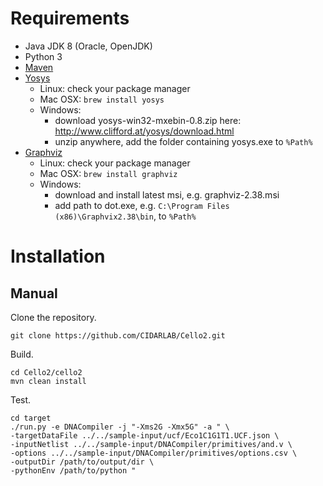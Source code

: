 # Requirements

  + Java JDK 8 (Oracle, OpenJDK)
  + Python 3
  + [Maven](https://maven.apache.org/)
  + [Yosys](http://www.clifford.at/yosys/)
    - Linux: check your package manager
    - Mac OSX: `brew install yosys`
    - Windows:
      * download yosys-win32-mxebin-0.8.zip here: <http://www.clifford.at/yosys/download.html>
      * unzip anywhere, add the folder containing yosys.exe to `%Path%`
  + [Graphviz](http://www.graphviz.org/)
    - Linux: check your package manager
    - Mac OSX: `brew install graphviz`
    - Windows:
      * download and install latest msi, e.g. graphviz-2.38.msi
      * add path to dot.exe, e.g. `C:\Program Files (x86)\Graphvix2.38\bin`, to `%Path%`

# Installation

## Manual

Clone the repository.

    git clone https://github.com/CIDARLAB/Cello2.git

Build.

    cd Cello2/cello2
    mvn clean install

Test.

    cd target
    ./run.py -e DNACompiler -j "-Xms2G -Xmx5G" -a " \
    -targetDataFile ../../sample-input/ucf/Eco1C1G1T1.UCF.json \
    -inputNetlist ../../sample-input/DNACompiler/primitives/and.v \
    -options ../../sample-input/DNACompiler/primitives/options.csv \
    -outputDir /path/to/output/dir \
	-pythonEnv /path/to/python "
